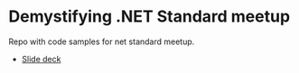 # Demystifying .NET Standard meetup

Repo with code samples for net standard meetup. 
* [Slide deck](https://docs.google.com/presentation/d/1W-Yk_rDNOZl2assQF64SqG5uI0xZ2CPlQZefO_EKRQk/edit#slide=id.g1e7f1f7e64_0_7)
